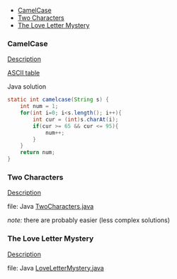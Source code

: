 * [CamelCase](#camelcase)
* [Two Characters](#two-characters)
* [The Love Letter Mystery](#the-love-letter-mystery)

### CamelCase

[Description](https://www.hackerrank.com/challenges/camelcase/problem)

[ASCII table](http://www.asciitable.com/)

Java solution
```java
static int camelcase(String s) {
    int num = 1;
    for(int i=0; i<s.length(); i++){
        int cur = (int)s.charAt(i);
        if(cur >= 65 && cur <= 95){
            num++;
        }
    }
    return num;
}
```

### Two Characters

[Description](https://www.hackerrank.com/challenges/two-characters/problem)

file: Java [TwoCharacters.java](TwoCharacters.java)

_note:_ there are probably easier (less complex solutions)

### The Love Letter Mystery

[Description](https://www.hackerrank.com/challenges/the-love-letter-mystery/problem)

file: Java [LoveLetterMystery.java](LoveLetterMystery.java)
